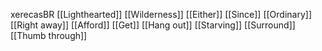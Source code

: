 xerecasBR
[[Lighthearted]]
[[Wilderness]]
[[Either]]
[[Since]]
[[Ordinary]]
[[Right away]]
[[Afford]]
[[Get]]
[[Hang out]]
[[Starving]]
[[Surround]]
[[Thumb through]]